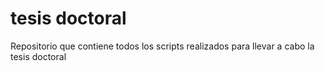 # tesis doctoral
Repositorio que contiene todos los scripts realizados para llevar a cabo la tesis doctoral

